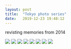 ```yaml
---
layout: post
title:  "Tokyo photo series"
date:   2019-12-23 19:48:12
---
```

revisting memories from 2014

<img src="https://i.imgur.com/Wzhj81l.jpg">

<img src="https://i.imgur.com/FuqqUuc.jpg">

<img src="https://i.imgur.com/RJXcNJY.jpg">

<img src="https://i.imgur.com/M9WkOaz.jpg">

<img src="https://i.imgur.com/kc370ZY.jpg">

<img src="https://i.imgur.com/yxxNr1u.jpg">

<img src="https://i.imgur.com/hm3ZB27.jpg">

<img src="https://i.imgur.com/NzKYWE5.jpg">
